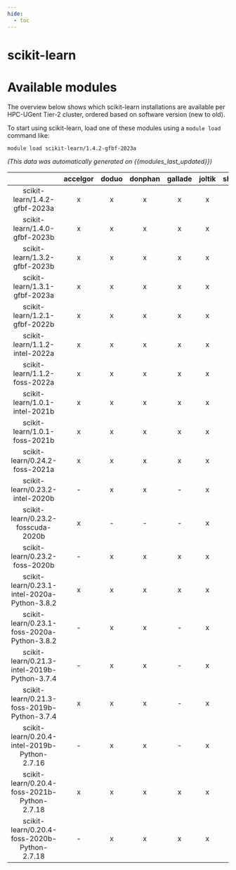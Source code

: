 ```yaml
---
hide:
  - toc
---
```


scikit-learn
============

# Available modules


The overview below shows which scikit-learn installations are available per HPC-UGent Tier-2 cluster, ordered based on software version (new to old).

To start using scikit-learn, load one of these modules using a `module load` command like:

```shell
module load scikit-learn/1.4.2-gfbf-2023a
```

*(This data was automatically generated on {{modules_last_updated}})*  

| |accelgor|doduo|donphan|gallade|joltik|shinx|skitty|
| :---: | :---: | :---: | :---: | :---: | :---: | :---: | :---: |
|scikit-learn/1.4.2-gfbf-2023a|x|x|x|x|x|x|x|
|scikit-learn/1.4.0-gfbf-2023b|x|x|x|x|x|x|x|
|scikit-learn/1.3.2-gfbf-2023b|x|x|x|x|x|-|x|
|scikit-learn/1.3.1-gfbf-2023a|x|x|x|x|x|x|x|
|scikit-learn/1.2.1-gfbf-2022b|x|x|x|x|x|-|-|
|scikit-learn/1.1.2-intel-2022a|x|x|x|x|x|-|-|
|scikit-learn/1.1.2-foss-2022a|x|x|x|x|x|x|-|
|scikit-learn/1.0.1-intel-2021b|x|x|x|x|x|-|-|
|scikit-learn/1.0.1-foss-2021b|x|x|x|x|x|-|-|
|scikit-learn/0.24.2-foss-2021a|x|x|x|x|x|-|-|
|scikit-learn/0.23.2-intel-2020b|-|x|x|-|x|-|-|
|scikit-learn/0.23.2-fosscuda-2020b|x|-|-|-|x|-|-|
|scikit-learn/0.23.2-foss-2020b|-|x|x|x|x|-|-|
|scikit-learn/0.23.1-intel-2020a-Python-3.8.2|x|x|x|x|x|-|-|
|scikit-learn/0.23.1-foss-2020a-Python-3.8.2|-|x|x|-|x|-|-|
|scikit-learn/0.21.3-intel-2019b-Python-3.7.4|-|x|x|-|x|-|-|
|scikit-learn/0.21.3-foss-2019b-Python-3.7.4|x|x|x|-|x|-|-|
|scikit-learn/0.20.4-intel-2019b-Python-2.7.16|-|x|x|-|x|-|-|
|scikit-learn/0.20.4-foss-2021b-Python-2.7.18|x|x|x|x|x|-|-|
|scikit-learn/0.20.4-foss-2020b-Python-2.7.18|-|x|x|x|x|-|-|
